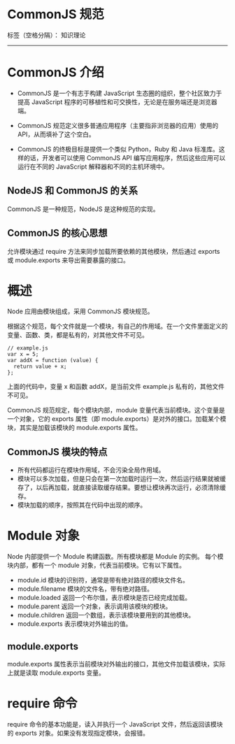 # CommonJS 规范

标签（空格分隔）： 知识理论

---

# CommonJS 介绍

- CommonJS 是一个有志于构建 JavaScript 生态圈的组织，整个社区致力于提高 JavaScript 程序的可移植性和可交换性，无论是在服务端还是浏览器端。

- CommonJS 规范定义很多普通应用程序（主要指非浏览器的应用）使用的 API，从而填补了这个空白。

- CommonJS 的终极目标是提供一个类似 Python，Ruby 和 Java 标准库。这样的话，开发者可以使用 CommonJS API 编写应用程序，然后这些应用可以运行在不同的 JavaScript 解释器和不同的主机环境中。

## NodeJS 和 CommonJS 的关系

CommonJS 是一种规范，NodeJS 是这种规范的实现。

## CommonJS 的核心思想

允许模块通过 require 方法来同步加载所要依赖的其他模块，然后通过 exports 或 module.exports 来导出需要暴露的接口。

# 概述

Node 应用由模块组成，采用 CommonJS 模块规范。

根据这个规范，每个文件就是一个模块，有自己的作用域。在一个文件里面定义的变量、函数、类，都是私有的，对其他文件不可见。

    // example.js
    var x = 5;
    var addX = function (value) {
      return value + x;
    };

上面的代码中，变量 x 和函数 addX，是当前文件 example.js 私有的，其他文件不可见。

CommonJS 规范规定，每个模块内部，module 变量代表当前模块。这个变量是一个对象，它的 exports 属性（即 module.exports）是对外的接口。加载某个模块，其实是加载该模块的 module.exports 属性。

## CommonJS 模块的特点

- 所有代码都运行在模块作用域，不会污染全局作用域。
- 模块可以多次加载，但是只会在第一次加载时运行一次，然后运行结果就被缓存了，以后再加载，就直接读取缓存结果。要想让模块再次运行，必须清除缓存。
- 模块加载的顺序，按照其在代码中出现的顺序。

# Module 对象

Node 内部提供一个 Module 构建函数。所有模块都是 Module 的实例。
每个模块内部，都有一个 module 对象，代表当前模块。它有以下属性。

- module.id 模块的识别符，通常是带有绝对路径的模块文件名。
- module.filename 模块的文件名，带有绝对路径。
- module.loaded 返回一个布尔值，表示模块是否已经完成加载。
- module.parent 返回一个对象，表示调用该模块的模块。
- module.children 返回一个数组，表示该模块要用到的其他模块。
- module.exports 表示模块对外输出的值。

## module.exports

module.exports 属性表示当前模块对外输出的接口，其他文件加载该模块，实际上就是读取 module.exports 变量。

# require 命令

require 命令的基本功能是，读入并执行一个 JavaScript 文件，然后返回该模块的 exports 对象。如果没有发现指定模块，会报错。
